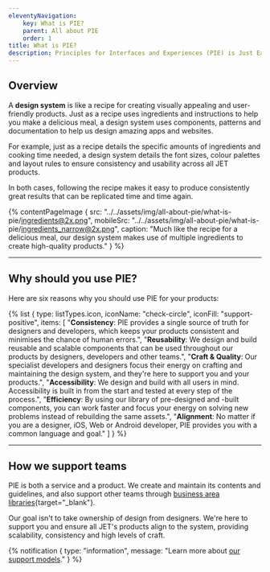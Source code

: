 ```yaml
---
eleventyNavigation:
    key: What is PIE?
    parent: All about PIE
    order: 1
title: What is PIE?
description: Principles for Interfaces and Experiences (PIE) is Just Eat Takeaway’s global design system.
---
```


## Overview

A **design system** is like a recipe for creating visually appealing and user-friendly products. Just as a recipe uses ingredients and instructions to help you make a delicious meal, a design system uses components, patterns and documentation to help us design amazing apps and websites.

For example, just as a recipe details the specific amounts of ingredients and cooking time needed, a design system details the font sizes, colour palettes and layout rules to ensure consistency and usability across all JET products.

In both cases, following the recipe makes it easy to produce consistently great results that can be replicated time and time again.

{% contentPageImage {
src: "../../assets/img/all-about-pie/what-is-pie/ingredients@2x.png",
mobileSrc: "../../assets/img/all-about-pie/what-is-pie/ingredients_narrow@2x.png",
caption: "Much like the recipe for a delicious meal, our design system makes use of multiple ingredients to create high-quality products."
} %}

---

## Why should you use PIE?

Here are six reasons why you should use PIE for your products:

{% list {
    type: listTypes.icon,
    iconName: "check-circle",
    iconFill: "support-positive",
    items: [
        "**Consistency**: PIE provides a single source of truth for designers and developers, which keeps your products consistent and minimises the chance of human errors.",
        "**Reusability**: We design and build reusable and scalable components that can be used throughout our products by designers, developers and other teams.",
        "**Craft & Quality**: Our specialist developers and designers focus their energy on crafting and maintaining the design system, and they're here to support you and your products.",
        "**Accessibility**: We design and build with all users in mind. Accessibility is built in from the start and tested at every step of the process.",
        "**Efficiency**: By using our library of pre-designed and -built components, you can work faster and focus your energy on solving new problems instead of rebuilding the same assets.",
        "**Alignment**: No matter if you are a designer, iOS, Web or Android developer, PIE provides you with a common language and goal."
    ]
} %}

---

## How we support teams

PIE is both a service and a product. We create and maintain its contents and guidelines, and also support other teams through [business area libraries](https://www.figma.com/file/KND7Higqcvksz7WkXRKLHm/PIE-Microsite?node-id=3204%3A188255&t=CBkGw0yndbtBW9TK-0){target="_blank"}.

Our goal isn't to take ownership of design from designers. We're here to support you and ensure all JET's products align to the system, providing scalability, consistency and high levels of craft.

{% notification {
type: "information",
message: "Learn more about [our support models](/designers/how-we-support-you)."
} %}

